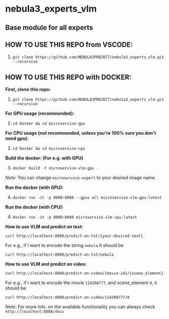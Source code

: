 # nebula3_experts_vlm
## Base module for all experts

## HOW TO USE THIS REPO from VSCODE:
1. `git clone https://github.com/NEBULA3PR0JECT/nebula3_experts_vlm.git --recursive`

## HOW TO USE THIS REPO with DOCKER:

**First, clone this repo:**
1. `git clone https://github.com/NEBULA3PR0JECT/nebula3_experts_vlm.git --recursive`

**For GPU usage (recommended):**

2. `cd Docker && cd microservice-gpu`

**For CPU usage (not recommended, unless you're 100% sure you don't need gpu):**

2. `cd Docker && cd microservice-cpu`

**Build the docker: (For e.g. with GPU)**

3. `docker build -t microservice-vlm-gpu .`

*Note:* You can change `microservice-expert` to your desired image name.

**Run the docker (with GPU):**

4. `docker run -it -p 8088:8088 --gpus all microservice-vlm-gpu:latest`

**Run the docker (with CPU):**

4. `docker run -it -p 8088:8088 microservice-vlm-cpu:latest`

**How to use VLM and predict on text:**

`curl http://localhost:8088/predict-on-txt/{your-desired-text}`

For e.g., if I want to encode the string `nebula` it should be

`curl http://localhost:8088/predict-on-txt/nebula`

**How to use VLM and predict on video:**

`curl http://localhost:8088/predict-on-video/{movie-id}/{scene_element}`

For e.g., if I want to encode the movie `114208777`, and scene_element `0`, it should be:

`curl http://localhost:8088/predict-on-video/114208777/0`

*Note*: For more info. on the available functionality you can always check `http://localhost:8088/docs`
